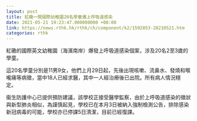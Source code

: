 ```yaml
---
layout: post
title: 紅磡一間國際幼稚園20名學童爆上呼吸道感染
date: 2021-05-21 19:23:47.000000000 +08:00
link: https://news.rthk.hk/rthk/ch/component/k2/1592053-20210521.htm
categories: rthk
---
```


紅磡的國際英文幼稚園（海濱南岸）爆發上呼吸道感染個案，涉及20名2至3歲的學童。

這20名學童分別是11男9女，他們上月29日起，先後出現咳嗽、流鼻水、發燒和喉嚨痛等病徵，當中18人已經求醫，其中一人經治療後已出院。所有病人情況穩定。

衞生防護中心已提供預防建議，該學校正接受醫學監察，由於上呼吸道感染的徵狀與新型肺炎相似，為謹慎起見，學校已在本月3日被納入強制檢測公告，排除感染新冠病毒的可能，學校亦已停課5日清潔，目前已經復課。
